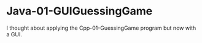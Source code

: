 # Java-01-GUIGuessingGame
 I thought about applying the Cpp-01-GuessingGame program but now with a GUI.
